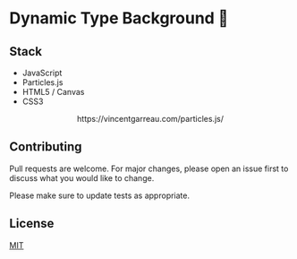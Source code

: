 # Dynamic Type Background 🚀


## Stack 

* JavaScript
* Particles.js
* HTML5 / Canvas
* CSS3





          
<div style="text-align:center">https://vincentgarreau.com/particles.js/</div>
                    
                    
## Contributing
Pull requests are welcome. For major changes, please open an issue first to discuss what you would like to change.

Please make sure to update tests as appropriate.

## License
[MIT](https://choosealicense.com/licenses/mit/)
